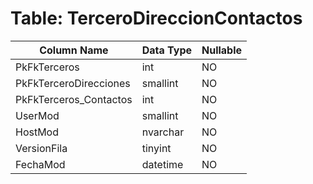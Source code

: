# Table: TerceroDireccionContactos

| Column Name | Data Type | Nullable |
|-------------|-----------|----------|
| PkFkTerceros | int | NO |
| PkFkTerceroDirecciones | smallint | NO |
| PkFkTerceros_Contactos | int | NO |
| UserMod | smallint | NO |
| HostMod | nvarchar | NO |
| VersionFila | tinyint | NO |
| FechaMod | datetime | NO |
